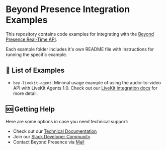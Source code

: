 # Beyond Presence Integration Examples

This repository contains code examples for integrating with the [Beyond Presence Real-Time API](https://docs.bey.dev/integration). 

Each example folder includes it's own README file with instructions for running the specific example.

## 🚀 List of Examples
- `bey-livekit-agent`: Minimal usage example of using the audio-to-video API
with LiveKit Agents 1.0. Check out our [LiveKit Integration docs](https://docs.bey.dev/integration/livekit) for more detail.

## 🆘 Getting Help

Here are some options in case you need technical support:
- Check out our [Technical Documentation](https://docs.bey.dev)
- Join our [Slack Developer Community](https://bey.dev/community)
- Contact Beyond Presence via [Mail](mailto:support@beyondpresence.ai)
